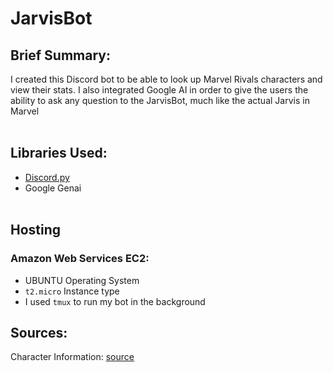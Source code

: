 # JarvisBot 
## Brief Summary:
I created this Discord bot to be able to look up Marvel Rivals characters and view their stats. I also integrated Google AI in order to give
the users the ability to ask any question to the JarvisBot, much like the actual Jarvis in Marvel
<br></br>
## Libraries Used:
- [Discord.py](https://discordpy.readthedocs.io/en/stable/index.html)
- Google Genai
<br></br>
## Hosting
### Amazon Web Services EC2:
- UBUNTU Operating System
- `t2.micro` Instance type
- I used `tmux` to run my bot in the background

## Sources:

Character Information: [source](https://www.marvelrivals.com/heroes_data/)






